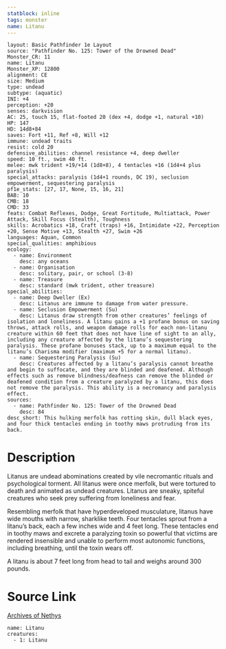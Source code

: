 ```yaml
---
statblock: inline
tags: monster
name: Litanu
---
```

```statblock
layout: Basic Pathfinder 1e Layout
source: "Pathfinder No. 125: Tower of the Drowned Dead"
Monster_CR: 11
name: Litanu
Monster_XP: 12800
alignment: CE
size: Medium
type: undead
subtype: (aquatic)
INI: +4
perception: +20
senses: darkvision
AC: 25, touch 15, flat-footed 20 (dex +4, dodge +1, natural +10)
HP: 147
HD: 14d8+84
saves: Fort +11, Ref +8, Will +12
immune: undead traits
resist: cold 20
defensive_abilities: channel resistance +4, deep dweller
speed: 10 ft., swim 40 ft.
melee: mwk trident +19/+14 (1d8+8), 4 tentacles +16 (1d4+4 plus paralysis)
special_attacks: paralysis (1d4+1 rounds, DC 19), seclusion empowerment, sequestering paralysis
pf1e_stats: [27, 17, None, 15, 16, 21]
BAB: 10
CMB: 18
CMD: 33
feats: Combat Reflexes, Dodge, Great Fortitude, Multiattack, Power Attack, Skill Focus (Stealth), Toughness
skills: Acrobatics +18, Craft (traps) +16, Intimidate +22, Perception +20, Sense Motive +13, Stealth +27, Swim +26
languages: Aquan, Common
special_qualities: amphibious
ecology:
  - name: Environment
    desc: any oceans
  - name: Organisation
    desc: solitary, pair, or school (3-8)
  - name: Treasure
    desc: standard (mwk trident, other treasure)
special_abilities:
  - name: Deep Dweller (Ex)
    desc: Litanus are immune to damage from water pressure.
  - name: Seclusion Empowerment (Su)
    desc: Litanus draw strength from other creatures’ feelings of isolation and loneliness. A litanu gains a +1 profane bonus on saving throws, attack rolls, and weapon damage rolls for each non-litanu creature within 60 feet that does not have line of sight to an ally, including any creature affected by the litanu’s sequestering paralysis. These profane bonuses stack, up to a maximum equal to the litanu’s Charisma modifier (maximum +5 for a normal litanu).
  - name: Sequestering Paralysis (Su)
    desc: Creatures affected by a litanu’s paralysis cannot breathe and begin to suffocate, and they are blinded and deafened. Although effects such as remove blindness/deafness can remove the blinded or deafened condition from a creature paralyzed by a litanu, this does not remove the paralysis. This ability is a necromancy and paralysis effect.
sources:
  - name: Pathfinder No. 125: Tower of the Drowned Dead
    desc: 84
desc_short: This hulking merfolk has rotting skin, dull black eyes, and four thick tentacles ending in toothy maws protruding from its back.
```
# Description
Litanus are undead abominations created by vile necromantic rituals and psychological torment. All litanus were once merfolk, but were tortured to death and animated as undead creatures. Litanus are sneaky, spiteful creatures who seek prey suffering from loneliness and fear.

 Resembling merfolk that have hyperdeveloped musculature, litanus have wide mouths with narrow, sharklike teeth. Four tentacles sprout from a litanu’s back, each a few inches wide and 4 feet long. These tentacles end in toothy maws and excrete a paralyzing toxin so powerful that victims are rendered insensible and unable to perform most autonomic functions, including breathing, until the toxin wears off.

 A litanu is about 7 feet long from head to tail and weighs around 300 pounds.
# Source Link
[Archives of Nethys](https://aonprd.com/MonsterDisplay.aspx?ItemName=Litanu)
```encounter-table
name: Litanu
creatures:
  - 1: Litanu
```
